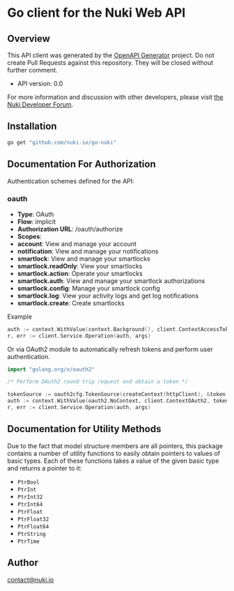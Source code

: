 # Go client for the Nuki Web API

## Overview

This API client was generated by the [OpenAPI Generator](https://openapi-generator.tech) project. Do not create Pull Requests against this repository. They will be closed without further comment.

- API version: 0.0

For more information and discussion with other developers, please visit [the Nuki Developer Forum](https://developer.nuki.io).

## Installation

```sh
go get "github.com/nuki-io/go-nuki"
```

## Documentation For Authorization


Authentication schemes defined for the API:
### oauth


- **Type**: OAuth
- **Flow**: implicit
- **Authorization URL**: /oauth/authorize
- **Scopes**: 
 - **account**: View and manage your account
 - **notification**: View and manage your notifications
 - **smartlock**: View and manage your smartlocks
 - **smartlock.readOnly**: View your smartlocks
 - **smartlock.action**: Operate your smartlocks
 - **smartlock.auth**: View and manage your smartlock authorizations
 - **smartlock.config**: Manage your smartlock config
 - **smartlock.log**: View your activity logs and get log notifications
 - **smartlock.create**: Create smartlocks

Example

```go
auth := context.WithValue(context.Background(), client.ContextAccessToken, "ACCESSTOKENSTRING")
r, err := client.Service.Operation(auth, args)
```

Or via OAuth2 module to automatically refresh tokens and perform user authentication.

```go
import "golang.org/x/oauth2"

/* Perform OAuth2 round trip request and obtain a token */

tokenSource := oauth2cfg.TokenSource(createContext(httpClient), &token)
auth := context.WithValue(oauth2.NoContext, client.ContextOAuth2, tokenSource)
r, err := client.Service.Operation(auth, args)
```


## Documentation for Utility Methods

Due to the fact that model structure members are all pointers, this package contains
a number of utility functions to easily obtain pointers to values of basic types.
Each of these functions takes a value of the given basic type and returns a pointer to it:

* `PtrBool`
* `PtrInt`
* `PtrInt32`
* `PtrInt64`
* `PtrFloat`
* `PtrFloat32`
* `PtrFloat64`
* `PtrString`
* `PtrTime`

## Author

contact@nuki.io

